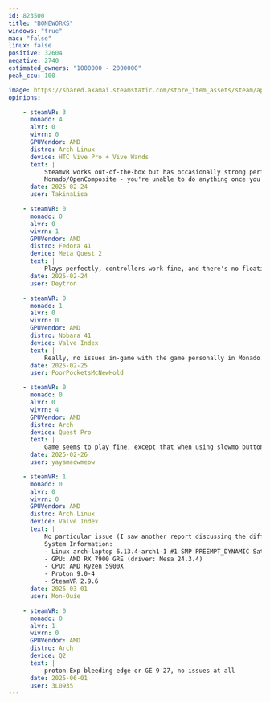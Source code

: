 ```yaml
---
id: 823500
title: "BONEWORKS"
windows: "true"
mac: "false"
linux: false
positive: 32604
negative: 2740
estimated_owners: "1000000 - 2000000"
peak_ccu: 100

image: https://shared.akamai.steamstatic.com/store_item_assets/steam/apps/823500/header.jpg?t=1581381377
opinions:

    - steamVR: 3
      monado: 4
      alvr: 0
      wivrn: 0
      GPUVendor: AMD
      distro: Arch Linux
      device: HTC Vive Pro + Vive Wands
      text: |
          SteamVR works out-of-the-box but has occasionally strong performance degradation as opposed to Windows, which I've noticed in other Unity-based games.
          Monado/OpenComposite - you're unable to do anything once you get to the main menu - walk, turn around, interact with menus.
      date: 2025-02-24
      user: TakinaLisa

    - steamVR: 0
      monado: 0
      alvr: 0
      wivrn: 1
      GPUVendor: AMD
      distro: Fedora 41
      device: Meta Quest 2
      text: |
          Plays perfectly, controllers work fine, and there's no floating white box since recently
      date: 2025-02-24
      user: Deytron

    - steamVR: 0
      monado: 1
      alvr: 0
      wivrn: 0
      GPUVendor: AMD
      distro: Nobara 41
      device: Valve Index
      text: |
          Really, no issues in-game with the game personally in Monado. Grabbing included.
      date: 2025-02-25
      user: PoorPocketsMcNewHold

    - steamVR: 0
      monado: 0
      alvr: 0
      wivrn: 4
      GPUVendor: AMD
      distro: Arch 
      device: Quest Pro
      text: |
          Game seems to play fine, except that when using slowmo button, the player is forced to jump, which breaks many tricks and generally ruins the gameplay experience.
      date: 2025-02-26
      user: yayameowmeow

    - steamVR: 1
      monado: 0
      alvr: 0
      wivrn: 0
      GPUVendor: AMD
      distro: Arch Linux
      device: Valve Index
      text: |
          No particular issue (I saw another report discussing the difference with Windows performance, but I've only played on Linux so I don't have a reference point).
          System Information:
          - Linux arch-laptop 6.13.4-arch1-1 #1 SMP PREEMPT_DYNAMIC Sat, 22 Feb 2025 00:37:05 +0000 x86_64 GNU/Linux
          - GPU: AMD RX 7900 GRE (driver: Mesa 24.3.4)
          - CPU: AMD Ryzen 5900X
          - Proton 9.0-4
          - SteamVR 2.9.6
      date: 2025-03-01
      user: Mon-Ouie

    - steamVR: 0
      monado: 0
      alvr: 1
      wivrn: 0
      GPUVendor: AMD
      distro: Arch
      device: Q2
      text: |
          proton Exp bleeding edge or GE 9-27, no issues at all 
      date: 2025-06-01
      user: 3L0935
---
```

